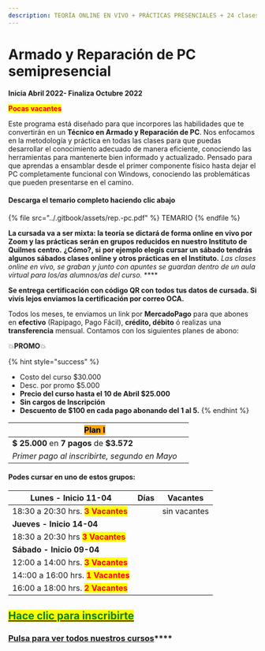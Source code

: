 ```yaml
---
description: TEORÍA ONLINE EN VIVO + PRÁCTICAS PRESENCIALES + 24 clases de 2 horas.
---
```


# Armado y Reparación de PC semipresencial

**Inicia Abril 2022- Finaliza Octubre 2022**&#x20;

<mark style="color:red;">**Pocas vacantes**</mark>

Este programa está diseñado para que incorpores las habilidades que te convertirán en un **Técnico en Armado y Reparación de PC**. Nos enfocamos en la metodología y práctica en todas las clases para que puedas desarrollar el conocimiento adecuado de manera eficiente, conociendo las herramientas para mantenerte bien informado y actualizado. Pensado para que aprendas a ensamblar desde el primer componente físico hasta dejar el PC completamente funcional con Windows, conociendo las problemáticas que pueden presentarse en el camino.

#### Descarga el temario completo haciendo clic abajo

{% file src="../.gitbook/assets/rep.-pc.pdf" %}
TEMARIO
{% endfile %}

**La cursada va a ser mixta: la teoría se dictará de forma online en vivo por Zoom y las prácticas serán en grupos reducidos  en nuestro Instituto de Quilmes centro.** **¿Cómo?, si** **por ejemplo elegís cursar un sábado tendrás algunos sábados clases online y otros prácticas en el Instituto.** _Las clases online en vivo, se graban y  junto con apuntes se guardan dentro de un aula virtual para los/as alumnos/as del curso._ ****&#x20;

**Se entrega certificación con código QR con todos tus datos de cursada. Si vivís lejos enviamos la certificación por correo OCA.**

Todos los meses, te enviamos un link por **MercadoPago** para que abones en **efectivo** (Rapipago, Pago Fácil), **crédito, débito** ó realizas una **transferencia** mensual. Contamos con los siguientes planes de abono:

💥**PROMO**💥&#x20;

{% hint style="success" %}
* Costo del curso $30.000
* Desc. por promo $5.000
* **Precio del curso hasta el 10 de Abril $25.000**
* **Sin cargos de Inscripción**
* **Descuento de $100 en cada pago abonando del 1 al 5.**&#x20;
{% endhint %}

| <mark style="background-color:orange;">**Plan I**</mark> |   |
| -------------------------------------------------------- | - |
| **$ 25.000** en **7 pagos** de **$3.572**                |   |
| _Primer pago al inscribirte, segundo en Mayo_            |   |

#### Podes cursar en uno de estos grupos:

| **Lunes - Inicio 11-04**                                           | Días | Vacantes     |
| ------------------------------------------------------------------ | ---- | ------------ |
| 18:30 a 20:30 hrs. <mark style="color:red;">**3 Vacantes**</mark>  |      | sin vacantes |
| **Jueves - Inicio 14-04**                                          |      |              |
| 18:30 a 20:30 hrs <mark style="color:red;">**3 Vacantes**</mark>   |      |              |
| **Sábado - Inicio 09-04**                                          |      |              |
| 12:00 a 14:00 hrs. <mark style="color:red;">**3 Vacantes**</mark>  |      |              |
| 14::00 a 16:00 hrs. <mark style="color:red;">**1 Vacantes**</mark> |      |              |
| 16:00 a 18:00 hrs. <mark style="color:red;">**2 Vacantes**</mark>  |      |              |

## <mark style="color:green;"></mark>[<mark style="color:green;">Hace clic para inscribirte</mark>](https://wa.me/+5491164622877?text=Hola,%20le%C3%AD%20toda%20la%20info%20del%20curso%20de%20Armado%20y%20Reparaci%C3%B3n%20de%20PC%20Presencial%20y%20quiero%20inscribirme)<mark style="color:green;"></mark>

### [**Pulsa para ver todos nuestros cursos**](../)****
